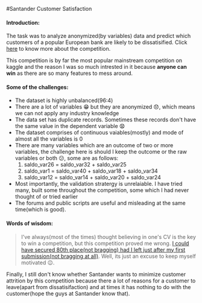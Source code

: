 #Santander Customer Satisfaction

#### Introduction:

The task was to analyze anonymized(by variables) data and predict which customers of a popular European bank are likely to be 
dissatisified. Click [here](https://www.kaggle.com/c/santander-customer-satisfaction) to know more about the competition.

This competition is by far the most popular mainstream competition on kaggle and the reason I was so much intrested in it because **anyone can win** as there are so many features to mess around.

#### Some of the challenges:

- The dataset is highly unbalanced(96:4)
- There are a lot of variables :grin: but they are anonymized :disappointed:, which means we can not apply any industry knowledge
- The data set has duplicate records. Sometimes these records don't have the same value in the dependent variable :anguished:
- The dataset comprises of continuous vaiables(mostly) and mode of almost all the variables is 0
- There are many variables which are an outcome of two or more variables, the challenge here is should I keep the outcome or the raw variables or both :confused:, some are as follows:
  1. saldo_var26  = saldo_var32 + saldo_var25
  2. saldo_var1   = saldo_var40 + saldo_var18 + saldo_var34
  3. saldo_var12  = saldo_var14 + saldo_var20 + saldo_var24
- Most importantly, the validation stratergy is unrelaiable. I have tried many, built some throughout the competition, some which I had never thought of or tried earlier
- The forums and public scripts are useful and misleading at the same time(which is good).

#### Words of wisdom:

> I've always(most of the times) thought believing in one's CV is the key to win a competition, but this competition proved me wrong. [I could have secured 80th place(not bragging) had I left just after my first submission(not bragging at all)](https://www.kaggle.com/c/santander-customer-satisfaction/forums/t/20895/its-nobody-s-fault). Well, its just an excuse to keep myself motivated :wink:.


Finally, I still don't know whether Santander wants to minimize customer attrition by this competition because there a lot of reasons for a customer to leave(apart from dissatisifaction) and at times it has nothing to do with the customer(hope the guys at Santander know that).




